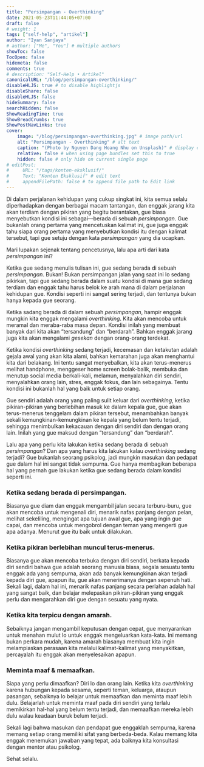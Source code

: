 ```yaml
---
title: "Persimpangan - Overthinking"
date: 2021-05-23T11:44:05+07:00
draft: false
# weight: 1
tags: ["self-help", "artikel"]
author: "Iyan Sanjaya"
# author: ["Me", "You"] # multiple authors
showToc: false
TocOpen: false
hidemeta: false
comments: true
# description: "Self-Help • Artikel"
canonicalURL: "/blog/persimpangan-overthinking/"
disableHLJS: true # to disable highlightjs
disableShare: false
disableHLJS: false
hideSummary: false
searchHidden: false
ShowReadingTime: true
ShowBreadCrumbs: true
ShowPostNavLinks: true
cover:
    image: "/blog/persimpangan-overthinking.jpg" # image path/url
    alt: "Persimpangan - Overthinking" # alt text
    caption: "(Photo by Nguyen Dang Hoang Nhu on Unsplash)" # display caption under cover
    relative: false # when using page bundles set this to true
    hidden: false # only hide on current single page
# editPost:
#     URL: "/tags/konten-eksklusif/"
#     Text: "Konten Eksklusif" # edit text
#     appendFilePath: false # to append file path to Edit link
---
```

Di dalam perjalanan kehidupan yang cukup singkat ini, kita semua selalu diperhadapkan dengan berbagai macam tantangan, dan enggak jarang kita akan terdiam dengan pikiran yang begitu berantakan, gue biasa menyebutkan kondisi ini sebagai—berada di sebuah *persimpangan*. Gue bukanlah orang pertama yang mencetuskan kalimat ini, gue juga enggak tahu siapa orang pertama yang menyebutkan kondisi itu dengan kalimat tersebut, tapi gue setuju dengan kata *persimpangan* yang dia ucapkan.

Mari lupakan sejenak tentang pencetusnya, lalu apa arti dari kata *persimpangan* ini?

Ketika gue sedang menulis tulisan ini, gue sedang berada di sebuah *persimpangan*. Bukan! Bukan persimpangan jalan yang saat ini lo sedang pikirkan, tapi gue sedang berada dalam suatu kondisi di mana gue sedang terdiam dan enggak tahu harus belok ke arah mana di dalam perjalanan kehidupan gue. Kondisi seperti ini sangat sering terjadi, dan tentunya bukan hanya kepada gue seorang.

Ketika sadang berada di dalam sebuah *persimpangan*, hampir enggak mungkin kita enggak mengalami *overthinking*. Kita akan mencoba untuk meramal dan meraba-raba masa depan. Kondisi inilah yang membuat banyak dari kita akan “tersandung” dan “berdarah”. Bahkan enggak jarang juga kita akan mengalami *gesekan* dengan orang-orang terdekat.

Ketika kondisi *overthinking* sedang terjadi, kecemasan dan ketakutan adalah gejala awal yang akan kita alami, bahkan kemarahan juga akan menghantui kita dari belakang. Ini tentu sangat menyebalkan, kita akan terus-menerus melihat handphone, menggeser home screen bolak-balik, membuka dan menutup social media berkali-kali, melamun, menyalahkan diri sendiri, menyalahkan orang lain, stres, enggak fokus, dan lain sebagainya. Tentu kondisi ini bukanlah hal yang baik untuk setiap orang.

Gue sendiri adalah orang yang paling sulit keluar dari *overthinking*, ketika pikiran-pikiran yang berlebihan masuk ke dalam kepala gue, gue akan terus-menerus tenggelam dalam pikiran tersebut, menambahkan banyak sekali kemungkinan-kemungkinan ke kepala yang belum tentu terjadi, sehingga menimbulkan kekacauan dengan diri sendiri dan dengan orang lain. Inilah yang gue maksud dengan “tersandung” dan “berdarah”.

Lalu apa yang perlu kita lakukan ketika sedang berada di sebuah *persimpangan*? Dan apa yang harus kita lakukan kalau *overthinking* sedang terjadi? Gue bukanlah seorang psikolog, jadi mungkin masukan dan pedapat gue dalam hal ini sangat tidak sempurna. Gue hanya membagikan beberapa hal yang pernah gue lakukan ketika gue sedang berada dalam kondisi seperti ini.

### Ketika sedang berada di persimpangan.

Biasanya gue diam dan enggak mengambil jalan secara terburu-buru, gue akan mencoba untuk mengenali diri, menarik nafas panjang dengan pelan, melihat sekeliling, mengingat apa tujuan awal gue, apa yang ingin gue capai, dan mencoba untuk mengobrol dengan teman yang mengerti gue apa adanya. Menurut gue itu baik untuk dilakukan.

### Ketika pikiran berlebihan muncul terus-menerus.

Biasanya gue akan mencoba terbuka dengan diri sendiri, berkata kepada diri sendiri bahwa gue adalah seorang manusia biasa, segala sesuatu tentu enggak ada yang sempurna, akan ada banyak kemungkinan akan terjadi kepada diri gue, apapun itu, gue akan menerimanya dengan sepenuh hati. Sekali lagi, dalam hal ini, menarik nafas panjang secara perlahan adalah hal yang sangat baik, dan belajar melepaskan pikiran-pikiran yang enggak perlu dan mengarahkan diri gue dengan sesuatu yang nyata.

### Ketika kita terpicu dengan amarah.

Sebaiknya jangan mengambil keputusan dengan cepat, gue menyarankan untuk menahan mulut lo untuk enggak mengeluarkan kata-kata. Ini memang bukan perkara mudah, karena amarah biasanya membuat kita ingin melampiaskan perasaan kita melalui kalimat-kalimat yang menyakitkan, percayalah itu enggak akan menyelesaikan apapun.

### Meminta maaf & memaafkan.

Siapa yang perlu dimaafkan? Diri lo dan orang lain. Ketika kita *overthinking* karena hubungan kepada sesama, seperti teman, keluarga, ataupun pasangan, sebaiknya lo belajar untuk memaafkan dan meminta maaf lebih dulu. Belajarlah untuk meminta maaf pada diri sendiri yang terlalu memikirkan hal-hal yang belum tentu terjadi, dan memaafkan mereka lebih dulu walau keadaan buruk belum terjadi.

Sekali lagi bahwa masukan dan pendapat gue enggaklah sempurna, karena memang setiap orang memiliki sifat yang berbeda-beda. Kalau memang kita enggak menemukan jawaban yang tepat, ada baiknya kita konsultasi dengan mentor atau psikolog.

Sehat selalu.